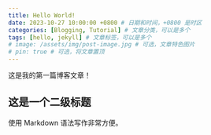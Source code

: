 ```yaml
---
title: Hello World!
date: 2023-10-27 10:00:00 +0800 # 日期和时间，+0800 是时区
categories: [Blogging, Tutorial] # 文章分类，可以是多个
tags: [hello, jekyll] # 文章标签，可以是多个
# image: /assets/img/post-image.jpg # 可选，文章特色图片
# pin: true # 可选，将文章置顶
---
```


这是我的第一篇博客文章！

## 这是一个二级标题

使用 Markdown 语法写作非常方便。
